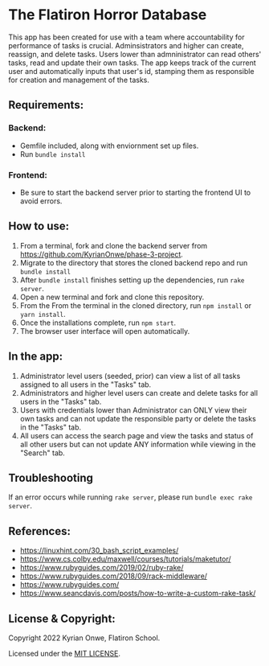 # The Flatiron Horror Database

This app has been created for use with a team where accountability for performance of tasks is crucial.  Adminsistrators and higher can create, reassign, and delete tasks.  Users lower than admninistrator can read others' tasks, read and update their own tasks.  The app keeps track of the current user and automatically inputs that user's id, stamping them as responsible for creation and management of the tasks.
## Requirements:
### Backend:
- Gemfile included, along with enviornment set up files.
- Run `bundle install`

### Frontend:
-  Be sure to start the backend server prior to starting the frontend UI to avoid errors.

## How to use:

1.  From a terminal, fork and clone the backend server from https://github.com/KyrianOnwe/phase-3-project.  
2.  Migrate to the directory that stores the cloned backend repo and run `bundle install`
3.  After `bundle install` finishes setting up the dependencies, run `rake server`.
4. Open a new terminal and fork and clone this repository.
5. From the From the terminal in the cloned directory, run `npm install` or `yarn install`.
6. Once the installations complete, run `npm start`.
7. The browser user interface will open automatically.

## In the app:
1.  Administrator level users (seeded, prior) can view a list of all tasks assigned to all users in the "Tasks" tab.  
2.  Administrators and higher level users can create and delete tasks for all users in the "Tasks" tab.
3.  Users with credentials lower than Administrator can ONLY view their own tasks and can not update the responsible party or delete the tasks in the "Tasks" tab.
4. All users can access the search page and view the tasks and status of all other users but can not update ANY information while viewing in the "Search" tab. 

## Troubleshooting
If an error occurs while running `rake server`, please run `bundle exec rake server`.  

## References:
- https://linuxhint.com/30_bash_script_examples/
- https://www.cs.colby.edu/maxwell/courses/tutorials/maketutor/
- https://www.rubyguides.com/2019/02/ruby-rake/
- https://www.rubyguides.com/2018/09/rack-middleware/
- https://www.rubyguides.com/
- https://www.seancdavis.com/posts/how-to-write-a-custom-rake-task/



## License & Copyright:
 Copyright 2022 Kyrian Onwe, Flatiron School.  
 
 Licensed under the [MIT LICENSE](LICENSE).
